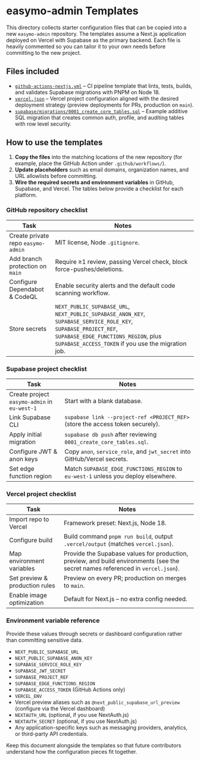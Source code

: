 # easymo-admin Templates

This directory collects starter configuration files that can be copied into a new `easymo-admin` repository. The templates assume a Next.js application deployed on Vercel with Supabase as the primary backend. Each file is heavily commented so you can tailor it to your own needs before committing to the new project.

## Files included

- [`github-actions-nextjs.yml`](./github-actions-nextjs.yml) – CI pipeline template that lints, tests, builds, and validates Supabase migrations with PNPM on Node 18.
- [`vercel.json`](./vercel.json) – Vercel project configuration aligned with the desired deployment strategy (preview deployments for PRs, production on `main`).
- [`supabase/migrations/0001_create_core_tables.sql`](./supabase/migrations/0001_create_core_tables.sql) – Example additive SQL migration that creates common auth, profile, and auditing tables with row level security.

## How to use the templates

1. **Copy the files** into the matching locations of the new repository (for example, place the GitHub Action under `.github/workflows/`).
2. **Update placeholders** such as email domains, organization names, and URL allowlists before committing.
3. **Wire the required secrets and environment variables** in GitHub, Supabase, and Vercel. The tables below provide a checklist for each platform.

### GitHub repository checklist

| Task | Notes |
| --- | --- |
| Create private repo `easymo-admin` | MIT license, Node `.gitignore`.
| Add branch protection on `main` | Require ≥1 review, passing Vercel check, block force-pushes/deletions.
| Configure Dependabot & CodeQL | Enable security alerts and the default code scanning workflow.
| Store secrets | `NEXT_PUBLIC_SUPABASE_URL`, `NEXT_PUBLIC_SUPABASE_ANON_KEY`, `SUPABASE_SERVICE_ROLE_KEY`, `SUPABASE_PROJECT_REF`, `SUPABASE_EDGE_FUNCTIONS_REGION`, plus `SUPABASE_ACCESS_TOKEN` if you use the migration job.

### Supabase project checklist

| Task | Notes |
| --- | --- |
| Create project `easymo-admin` in `eu-west-1` | Start with a blank database.
| Link Supabase CLI | `supabase link --project-ref <PROJECT_REF>` (store the access token securely).
| Apply initial migration | `supabase db push` after reviewing `0001_create_core_tables.sql`.
| Configure JWT & anon keys | Copy `anon`, `service_role`, and `jwt_secret` into GitHub/Vercel secrets.
| Set edge function region | Match `SUPABASE_EDGE_FUNCTIONS_REGION` to `eu-west-1` unless you deploy elsewhere.

### Vercel project checklist

| Task | Notes |
| --- | --- |
| Import repo to Vercel | Framework preset: Next.js, Node 18.
| Configure build | Build command `pnpm run build`, output `.vercel/output` (matches `vercel.json`).
| Map environment variables | Provide the Supabase values for production, preview, and build environments (see the secret names referenced in `vercel.json`).
| Set preview & production rules | Preview on every PR; production on merges to `main`.
| Enable image optimization | Default for Next.js – no extra config needed.

### Environment variable reference

Provide these values through secrets or dashboard configuration rather than committing sensitive data.

- `NEXT_PUBLIC_SUPABASE_URL`
- `NEXT_PUBLIC_SUPABASE_ANON_KEY`
- `SUPABASE_SERVICE_ROLE_KEY`
- `SUPABASE_JWT_SECRET`
- `SUPABASE_PROJECT_REF`
- `SUPABASE_EDGE_FUNCTIONS_REGION`
- `SUPABASE_ACCESS_TOKEN` (GitHub Actions only)
- `VERCEL_ENV`
- Vercel preview aliases such as `@next_public_supabase_url_preview` (configure via the Vercel dashboard)
- `NEXTAUTH_URL` (optional, if you use NextAuth.js)
- `NEXTAUTH_SECRET` (optional, if you use NextAuth.js)
- Any application-specific keys such as messaging providers, analytics, or third-party API credentials.

Keep this document alongside the templates so that future contributors understand how the configuration pieces fit together.
